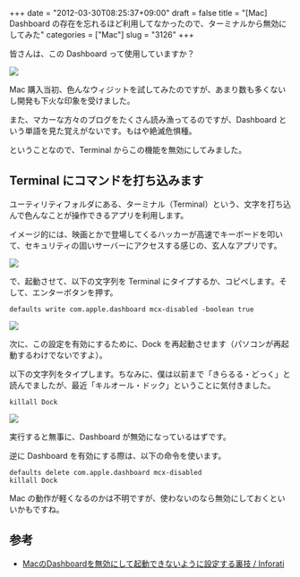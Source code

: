 +++
date = "2012-03-30T08:25:37+09:00"
draft = false
title = "[Mac] Dashboard の存在を忘れるほど利用してなかったので、ターミナルから無効にしてみた"
categories = ["Mac"]
slug = "3126"
+++

皆さんは、この Dashboard って使用していますか？

![](/images/2012/03/3126_1.png)

Mac 購入当初、色んなウィジットを試してみたのですが、あまり数も多くないし開発も下火な印象を受けました。

また、マカーな方々のブログをたくさん読み漁ってるのですが、Dashboard という単語を見た覚えがないです。もはや絶滅危惧種。

ということなので、Terminal からこの機能を無効にしてみました。

## Terminal にコマンドを打ち込みます

ユーティリティフォルダにある、ターミナル（Terminal）という、文字を打ち込んで色んなことが操作できるアプリを利用します。

イメージ的には、映画とかで登場してくるハッカーが高速でキーボードを叩いて、セキュリティの固いサーバーにアクセスする感じの、玄人なアプリです。

![](/images/2012/03/3126_2.png)

で、起動させて、以下の文字列を Terminal にタイプするか、コピペします。そして、エンターボタンを押す。

```
defaults write com.apple.dashboard mcx-disabled -boolean true
```

![](/images/2012/03/3126_3.png)

次に、この設定を有効にするために、Dock を再起動させます（パソコンが再起動するわけでないですよ）。

以下の文字列をタイプします。ちなみに、僕は以前まで「きらるる・どっく」と読んでましたが、最近「キルオール・ドック」ということに気付きました。

```
killall Dock
```

![](/images/2012/03/3126_4.png)

実行すると無事に、Dashboard が無効になっているはずです。

逆に Dashboard を有効にする際は、以下の命令を使います。

```
defaults delete com.apple.dashboard mcx-disabled
killall Dock
```

Mac の動作が軽くなるのかは不明ですが、使わないのなら無効にしておくといいかもですね。

## 参考

* [MacのDashboardを無効にして起動できないように設定する裏技 / Inforati](http://inforati.jp/apple/mac-tips-techniques/system-hints/how-to-disable-the-macos-dashboard-widgets.html)
